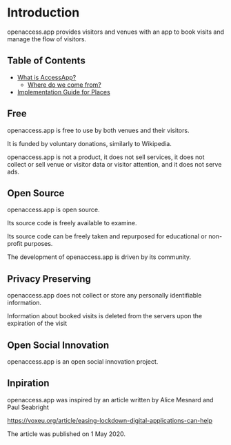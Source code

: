# Introduction

openaccess.app provides visitors and venues with an app to book visits and manage the flow of visitors.

## Table of Contents

- [What is AccessApp?](#what-is-accessapp)
  - [Where do we come from?](#where-do-we-come-from)
- [Implementation Guide for Places](places.md)

## Free

openaccess.app is free to use by both venues and their visitors.

It is funded by voluntary donations, similarly to Wikipedia.

openaccess.app is not a product, it does not sell services, it does not collect or sell venue or visitor data or visitor attention, and it does not serve ads.

## Open Source

openaccess.app is open source.

Its source code is freely available to examine.

Its source code can be freely taken and repurposed for educational or non-profit purposes.

The development of openaccess.app is driven by its community.

## Privacy Preserving

openaccess.app does not collect or store any personally identifiable information.

Information about booked visits is deleted from the servers upon the expiration of the visit

## Open Social Innovation

openaccess.app is an open social innovation project.

## Inpiration

openaccess.app was inspired by an article written by Alice Mesnard and Paul Seabright

https://voxeu.org/article/easing-lockdown-digital-applications-can-help

The article was published on 1 May 2020.